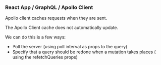 ### React App / GraphQL / Apollo Client

Apollo client caches requests when they are sent.

The Apollo Client cache does not automatically update.

We can do this is a few ways:
 - Poll the server (using poll interval as props to the query)
 - Specify that a query should be redone when a mutation takes places ( using the refetchQueries props)